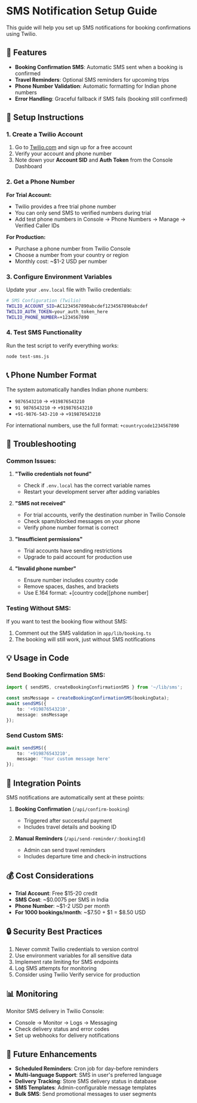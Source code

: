 # SMS Notification Setup Guide

This guide will help you set up SMS notifications for booking confirmations using Twilio.

## 📱 Features

- **Booking Confirmation SMS**: Automatic SMS sent when a booking is confirmed
- **Travel Reminders**: Optional SMS reminders for upcoming trips
- **Phone Number Validation**: Automatic formatting for Indian phone numbers
- **Error Handling**: Graceful fallback if SMS fails (booking still confirmed)

## 🚀 Setup Instructions

### 1. Create a Twilio Account

1. Go to [Twilio.com](https://www.twilio.com/) and sign up for a free account
2. Verify your account and phone number
3. Note down your **Account SID** and **Auth Token** from the Console Dashboard

### 2. Get a Phone Number

**For Trial Account:**
- Twilio provides a free trial phone number
- You can only send SMS to verified numbers during trial
- Add test phone numbers in Console → Phone Numbers → Manage → Verified Caller IDs

**For Production:**
- Purchase a phone number from Twilio Console
- Choose a number from your country or region
- Monthly cost: ~$1-2 USD per number

### 3. Configure Environment Variables

Update your `.env.local` file with Twilio credentials:

```bash
# SMS Configuration (Twilio)
TWILIO_ACCOUNT_SID=AC1234567890abcdef1234567890abcdef
TWILIO_AUTH_TOKEN=your_auth_token_here
TWILIO_PHONE_NUMBER=+1234567890
```

### 4. Test SMS Functionality

Run the test script to verify everything works:

```bash
node test-sms.js
```

## 📞 Phone Number Format

The system automatically handles Indian phone numbers:

- `9876543210` → `+919876543210`
- `91 9876543210` → `+919876543210` 
- `+91-9876-543-210` → `+919876543210`

For international numbers, use the full format: `+countrycode1234567890`

## 🔧 Troubleshooting

### Common Issues:

1. **"Twilio credentials not found"**
   - Check if `.env.local` has the correct variable names
   - Restart your development server after adding variables

2. **"SMS not received"**
   - For trial accounts, verify the destination number in Twilio Console
   - Check spam/blocked messages on your phone
   - Verify phone number format is correct

3. **"Insufficient permissions"**
   - Trial accounts have sending restrictions
   - Upgrade to paid account for production use

4. **"Invalid phone number"**
   - Ensure number includes country code
   - Remove spaces, dashes, and brackets
   - Use E.164 format: +[country code][phone number]

### Testing Without SMS:

If you want to test the booking flow without SMS:
1. Comment out the SMS validation in `app/lib/booking.ts`
2. The booking will still work, just without SMS notifications

## 💡 Usage in Code

### Send Booking Confirmation SMS:
```typescript
import { sendSMS, createBookingConfirmationSMS } from '~/lib/sms';

const smsMessage = createBookingConfirmationSMS(bookingData);
await sendSMS({
    to: '+919876543210',
    message: smsMessage
});
```

### Send Custom SMS:
```typescript
await sendSMS({
    to: '+919876543210',
    message: 'Your custom message here'
});
```

## 🔄 Integration Points

SMS notifications are automatically sent at these points:

1. **Booking Confirmation** (`/api/confirm-booking`)
   - Triggered after successful payment
   - Includes travel details and booking ID

2. **Manual Reminders** (`/api/send-reminder/:bookingId`)
   - Admin can send travel reminders
   - Includes departure time and check-in instructions

## 💰 Cost Considerations

- **Trial Account**: Free $15-20 credit
- **SMS Cost**: ~$0.0075 per SMS in India
- **Phone Number**: ~$1-2 USD per month
- **For 1000 bookings/month**: ~$7.50 + $1 = $8.50 USD

## 🔒 Security Best Practices

1. Never commit Twilio credentials to version control
2. Use environment variables for all sensitive data
3. Implement rate limiting for SMS endpoints
4. Log SMS attempts for monitoring
5. Consider using Twilio Verify service for production

## 📊 Monitoring

Monitor SMS delivery in Twilio Console:
- Console → Monitor → Logs → Messaging
- Check delivery status and error codes
- Set up webhooks for delivery notifications

## 🎯 Future Enhancements

- **Scheduled Reminders**: Cron job for day-before reminders
- **Multi-language Support**: SMS in user's preferred language
- **Delivery Tracking**: Store SMS delivery status in database
- **SMS Templates**: Admin-configurable message templates
- **Bulk SMS**: Send promotional messages to user segments
